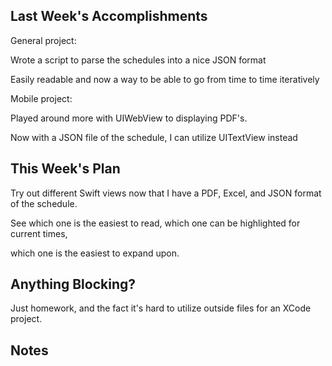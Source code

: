 ## Last Week's Accomplishments

General project:

Wrote a script to parse the schedules into a nice JSON format

Easily readable and now a way to be able to go from time to time iteratively





Mobile project:

Played around more with UIWebView to displaying PDF's.

Now with a JSON file of the schedule, I can utilize UITextView instead





## This Week's Plan

Try out different Swift views now that I have a PDF, Excel, and JSON format of the schedule.

See which one is the easiest to read, which one can be highlighted for current times,

which one is the easiest to expand upon.


## Anything Blocking?

Just homework, and the fact it's hard to utilize outside files for an XCode project.



## Notes





